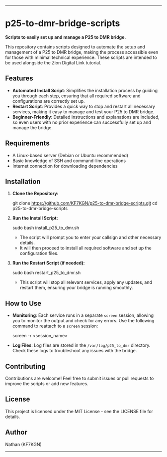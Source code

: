 

---

# p25-to-dmr-bridge-scripts

**Scripts to easily set up and manage a P25 to DMR bridge.**

This repository contains scripts designed to automate the setup and management of a P25 to DMR bridge, making the process accessible even for those with minimal technical experience. These scripts are intended to be used alongside the Zion Digital Link tutorial.

## Features

- **Automated Install Script**: Simplifies the installation process by guiding you through each step, ensuring that all required software and configurations are correctly set up.
- **Restart Script**: Provides a quick way to stop and restart all necessary services, making it easy to manage and test your P25 to DMR bridge.
- **Beginner-Friendly**: Detailed instructions and explanations are included, so even users with no prior experience can successfully set up and manage the bridge.

## Requirements

- A Linux-based server (Debian or Ubuntu recommended)
- Basic knowledge of SSH and command-line operations
- Internet connection for downloading dependencies

## Installation

1. **Clone the Repository:**

   git clone https://github.com/KF7KGN/p25-to-dmr-bridge-scripts.git
   cd p25-to-dmr-bridge-scripts

2. **Run the Install Script:**

   sudo bash install_p25_to_dmr.sh

   - The script will prompt you to enter your callsign and other necessary details.
   - It will then proceed to install all required software and set up the configuration files.

3. **Run the Restart Script (if needed):**

   sudo bash restart_p25_to_dmr.sh

   - This script will stop all relevant services, apply any updates, and restart them, ensuring your bridge is running smoothly.

## How to Use

- **Monitoring**: Each service runs in a separate `screen` session, allowing you to monitor the output and check for any errors. Use the following command to reattach to a `screen` session:
  
  screen -r <session_name>

- **Log Files**: Log files are stored in the `/var/log/p25_to_dmr` directory. Check these logs to troubleshoot any issues with the bridge.

## Contributing

Contributions are welcome! Feel free to submit issues or pull requests to improve the scripts or add new features.

## License

This project is licensed under the MIT License - see the LICENSE file for details.

## Author

Nathan (KF7KGN)

---


